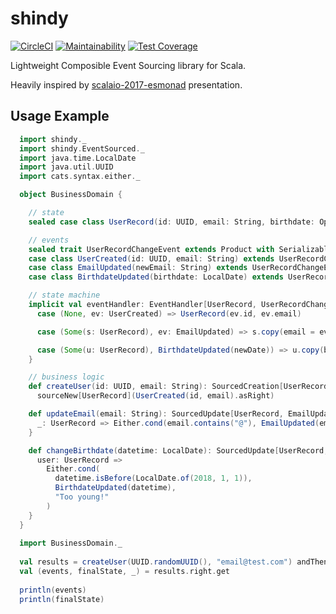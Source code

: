 # shindy
[![CircleCI](https://circleci.com/gh/zyamba/shindy.svg?style=shield&circle-token=64e321432a5ce4e96a85cb9e02af5605155131af)](https://circleci.com/gh/zyamba/shindy)
[![Maintainability](https://api.codeclimate.com/v1/badges/1b81990fd51dbe537474/maintainability)](https://codeclimate.com/github/zyamba/shindy/maintainability)
[![Test Coverage](https://api.codeclimate.com/v1/badges/1b81990fd51dbe537474/test_coverage)](https://codeclimate.com/github/zyamba/shindy/test_coverage)

Lightweight Composible Event Sourcing library for Scala.

Heavily inspired by [scalaio-2017-esmonad](https://github.com/dohzya/scalaio-2017-esmonad) presentation.

## Usage Example

```scala
  import shindy._
  import shindy.EventSourced._
  import java.time.LocalDate
  import java.util.UUID
  import cats.syntax.either._

  object BusinessDomain {

    // state
    sealed case class UserRecord(id: UUID, email: String, birthdate: Option[LocalDate] = None)

    // events
    sealed trait UserRecordChangeEvent extends Product with Serializable
    case class UserCreated(id: UUID, email: String) extends UserRecordChangeEvent
    case class EmailUpdated(newEmail: String) extends UserRecordChangeEvent
    case class BirthdateUpdated(birthdate: LocalDate) extends UserRecordChangeEvent

    // state machine
    implicit val eventHandler: EventHandler[UserRecord, UserRecordChangeEvent] = EventHandler {
      case (None, ev: UserCreated) => UserRecord(ev.id, ev.email)

      case (Some(s: UserRecord), ev: EmailUpdated) => s.copy(email = ev.newEmail)

      case (Some(u: UserRecord), BirthdateUpdated(newDate)) => u.copy(birthdate = Some(newDate))
    }

    // business logic
    def createUser(id: UUID, email: String): SourcedCreation[UserRecord, UserCreated, Unit] =
      sourceNew[UserRecord](UserCreated(id, email).asRight)

    def updateEmail(email: String): SourcedUpdate[UserRecord, EmailUpdated, Unit] = source {
      _: UserRecord => Either.cond(email.contains("@"), EmailUpdated(email), "email is invalid")
    }

    def changeBirthdate(datetime: LocalDate): SourcedUpdate[UserRecord, BirthdateUpdated, Unit] = source {
      user: UserRecord =>
        Either.cond(
          datetime.isBefore(LocalDate.of(2018, 1, 1)),
          BirthdateUpdated(datetime),
          "Too young!"
        )
    }
  }
  
  import BusinessDomain._
  
  val results = createUser(UUID.randomUUID(), "email@test.com") andThen changeBirthdate(LocalDate.of(1970, 1, 1)) run
  val (events, finalState, _) = results.right.get
  
  println(events)
  println(finalState)
```
